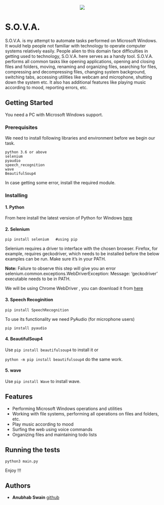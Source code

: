 <p align="center"> 
<img src="https://camo.githubusercontent.com/c2c83648ee009d0c658825e63b29900a186829298a4c77d75863a9dc5229a777/687474703a2f2f692e696d6775722e636f6d2f785a38783945532e6a7067">
</p>


# S.O.V.A.
S.O.V.A. is my attempt to automate tasks performed on Microsoft Windows. It would help people not familiar with technology to operate computer systems relatively easily. People alien to this domain face difficulties in getting used to technology, S.O.V.A. here serves as a handy tool. S.O.V.A. performs all common tasks like opening applications, opening and closing files and folders, moving, renaming and organizing files, searching for files, compressing and decompressing files, changing system background, switching tabs, accessing utilities like webcam and microphone, shutting down the system etc. It also has additional features like playing music according to mood, reporting errors, etc.   

## Getting Started

You need a PC with Microsoft Windows support.

### Prerequisites

We need to install following libraries and environment before we begin our task.
```
python 3.6 or above
selenium
pyaudio
speech_recognition
wave
BeautifulSoup4
```
In case getting some error, install the required module.

### Installing 

#### 1. Python
  From here install the latest version of Python for Windows [here](https://www.python.org/downloads/)
  
#### 2. Selenium 
```pip install selenium   #using pip```

Selenium requires a driver to interface with the chosen browser. Firefox, for example, requires geckodriver, which needs to be installed before the below examples can be run. Make sure it’s in your PATH.

**Note:** Failure to observe this step will give you an error selenium.common.exceptions.WebDriverException: Message: ‘geckodriver’ executable needs to be in PATH.

We will be using Chrome WebDriver , you can download it from [here](https://sites.google.com/a/chromium.org/chromedriver/downloads)

#### 3. Speech Recoginition

  ```pip install SpeechRecognition```
  
To use its functionality we need PyAudio (for microphone users)

  ```pip install pyaudio```

#### 4. BeautifulSoup4

  Use ```pip install beautifulsoup4``` to install it or 
   
  ```python -m pip install beautifulsoup4``` do the same work.

#### 5. wave

  Use ```pip install Wave``` to install wave.
  
 ## Features 
 
 * Performing Microsoft Windows operations and utilities
 * Working with file systems, performing all operations on files and folders, etc.
 * Play music according to mood 
 * Surfing the web using voice commands
 * Organizing files and maintaining todo lists 
 
 ## Running the tests
 
  ```python3 main.py```
  
 Enjoy !!!
 
 ## Authors
 
 * **Anubhab Swain** [github](https://github.com/anubhab-code/)
